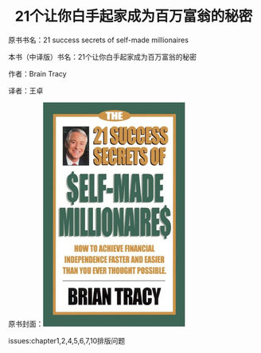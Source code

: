 <h1><center> 21个让你白手起家成为百万富翁的秘密</center></h1>
原书书名：21 success secrets of self-made millionaires

本书（中译版）书名：21个让你白手起家成为百万富翁的秘密

作者：Brain Tracy

译者：王卓

原书封面：<img src="1.jpg">

issues:chapter1,2,4,5,6,7,10排版问题

